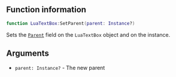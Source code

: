 ## Function information
```lua
function LuaTextBox:SetParent(parent: Instance?)
```

Sets the [``Parent``](./publicvar_Parent.md) field on the ``LuaTextBox`` object and on the instance.

## Arguments
- ``parent: Instance?`` - The new parent